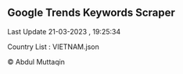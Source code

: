 

## Google Trends Keywords Scraper 
 
Last Update 21-03-2023 , 19:25:34

Country List :
VIETNAM.json



© Abdul Muttaqin 
